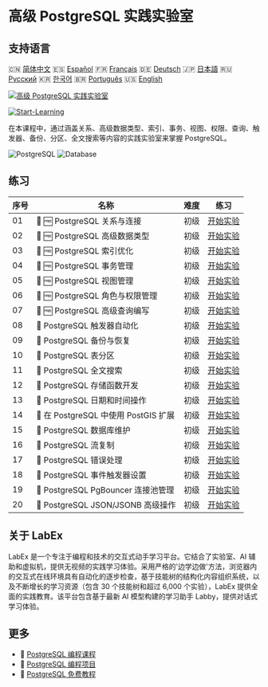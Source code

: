 # 高级 PostgreSQL 实践实验室

## 支持语言

🇨🇳 [简体中文](README_zh.md) 🇪🇸 [Español](README_es.md) 🇫🇷 [Français](README_fr.md) 🇩🇪 [Deutsch](README_de.md) 🇯🇵 [日本語](README_ja.md) 🇷🇺 [Русский](README_ru.md) 🇰🇷 [한국어](README_ko.md) 🇧🇷 [Português](README_pt.md) 🇺🇸 [English](README.md) 

[![高级 PostgreSQL 实践实验室](https://cover-creator.labex.io/advanced-postgresql-practical-labs.png?lang=zh)](https://labex.io/zh/courses/advanced-postgresql-practical-labs)

[![Start-Learning](https://img.shields.io/badge/Start-Learning-whitesmoke?style=for-the-badge)](https://labex.io/zh/courses/advanced-postgresql-practical-labs)

在本课程中，通过涵盖关系、高级数据类型、索引、事务、视图、权限、查询、触发器、备份、分区、全文搜索等内容的实践实验室来掌握 PostgreSQL。

![PostgreSQL](https://img.shields.io/badge/PostgreSQL-whitesmoke?style=for-the-badge&logo=postgresql)
![Database](https://img.shields.io/badge/Database-whitesmoke?style=for-the-badge&logo=database)


## 练习

|   序号 | 名称                                  | 难度   | 练习                                                                                                                             |
|--------|---------------------------------------|--------|----------------------------------------------------------------------------------------------------------------------------------|
|     01 | 📖 🆓 PostgreSQL 关系与连接           | 初级   | <a target='_blank' href='https://labex.io/zh/tutorials/postgresql-postgresql-relationships-and-joins-550959'>开始实验</a>        |
|     02 | 📖 🆓 PostgreSQL 高级数据类型         | 初级   | <a target='_blank' href='https://labex.io/zh/tutorials/postgresql-postgresql-advanced-data-types-550947'>开始实验</a>            |
|     03 | 📖 🆓 PostgreSQL 索引优化             | 初级   | <a target='_blank' href='https://labex.io/zh/tutorials/postgresql-postgresql-index-optimization-550955'>开始实验</a>             |
|     04 | 📖 🆓 PostgreSQL 事务管理             | 初级   | <a target='_blank' href='https://labex.io/zh/tutorials/postgresql-postgresql-transaction-management-550964'>开始实验</a>         |
|     05 | 📖 🆓 PostgreSQL 视图管理             | 初级   | <a target='_blank' href='https://labex.io/zh/tutorials/postgresql-postgresql-views-management-550966'>开始实验</a>               |
|     06 | 📖 🆓 PostgreSQL 角色与权限管理       | 初级   | <a target='_blank' href='https://labex.io/zh/tutorials/postgresql-postgresql-role-and-permission-management-550960'>开始实验</a> |
|     07 | 📖 🆓 PostgreSQL 高级查询编写         | 初级   | <a target='_blank' href='https://labex.io/zh/tutorials/postgresql-postgresql-advanced-query-writing-550948'>开始实验</a>         |
|     08 | 📖  PostgreSQL 触发器自动化           | 初级   | <a target='_blank' href='https://labex.io/zh/tutorials/postgresql-postgresql-trigger-automation-550965'>开始实验</a>             |
|     09 | 📖  PostgreSQL 备份与恢复             | 初级   | <a target='_blank' href='https://labex.io/zh/tutorials/postgresql-postgresql-backup-and-restore-550949'>开始实验</a>             |
|     10 | 📖  PostgreSQL 表分区                 | 初级   | <a target='_blank' href='https://labex.io/zh/tutorials/postgresql-postgresql-table-partitioning-550963'>开始实验</a>             |
|     11 | 📖  PostgreSQL 全文搜索               | 初级   | <a target='_blank' href='https://labex.io/zh/tutorials/postgresql-postgresql-full-text-search-550954'>开始实验</a>               |
|     12 | 📖  PostgreSQL 存储函数开发           | 初级   | <a target='_blank' href='https://labex.io/zh/tutorials/postgresql-postgresql-stored-function-development-550961'>开始实验</a>    |
|     13 | 📖  PostgreSQL 日期和时间操作         | 初级   | <a target='_blank' href='https://labex.io/zh/tutorials/postgresql-postgresql-date-and-time-operations-550951'>开始实验</a>       |
|     14 | 📖  在 PostgreSQL 中使用 PostGIS 扩展 | 初级   | <a target='_blank' href='https://labex.io/zh/tutorials/postgresql-using-the-postgis-extension-in-postgresql-550958'>开始实验</a> |
|     15 | 📖  PostgreSQL 数据库维护             | 初级   | <a target='_blank' href='https://labex.io/zh/tutorials/postgresql-postgresql-database-maintenance-550950'>开始实验</a>           |
|     16 | 📖  PostgreSQL 流复制                 | 初级   | <a target='_blank' href='https://labex.io/zh/tutorials/postgresql-postgresql-streaming-replication-550962'>开始实验</a>          |
|     17 | 📖  PostgreSQL 错误处理               | 初级   | <a target='_blank' href='https://labex.io/zh/tutorials/postgresql-postgresql-error-handling-550952'>开始实验</a>                 |
|     18 | 📖  PostgreSQL 事件触发器设置         | 初级   | <a target='_blank' href='https://labex.io/zh/tutorials/postgresql-postgresql-event-trigger-setup-550953'>开始实验</a>            |
|     19 | 📖  PostgreSQL PgBouncer 连接池管理   | 初级   | <a target='_blank' href='https://labex.io/zh/tutorials/postgresql-postgresql-pgbouncer-connection-pooling-550957'>开始实验</a>   |
|     20 | 📖  PostgreSQL JSON/JSONB 高级操作    | 初级   | <a target='_blank' href='https://labex.io/zh/tutorials/postgresql-postgresql-json-jsonb-advanced-operations-550956'>开始实验</a> |

## 关于 LabEx

LabEx 是一个专注于编程和技术的交互式动手学习平台。它结合了实验室、AI 辅助和虚拟机，提供无视频的实践学习体验。采用严格的'边学边做'方法，浏览器内的交互式在线环境具有自动化的逐步检查，基于技能树的结构化内容组织系统，以及不断增长的学习资源（包含 30 个技能树和超过 6,000 个实验），LabEx 提供全面的实践教育。该平台包含基于最新 AI 模型构建的学习助手 Labby，提供对话式学习体验。

## 更多

- 🔗 [PostgreSQL 编程课程](https://github.com/labex-labs/awesome-programming-courses)
- 🔗 [PostgreSQL 编程项目](https://github.com/labex-labs/awesome-programming-projects)
- 🔗 [PostgreSQL 免费教程](https://github.com/labex-labs/postgresql-free-tutorials)

